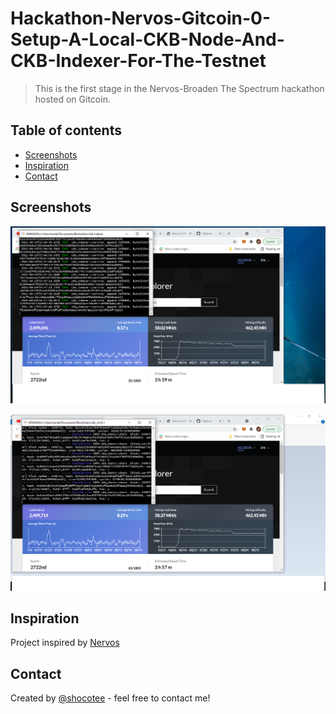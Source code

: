 # Hackathon-Nervos-Gitcoin-0-Setup-A-Local-CKB-Node-And-CKB-Indexer-For-The-Testnet
>This is the first stage in the Nervos-Broaden The Spectrum hackathon hosted on Gitcoin.

## Table of contents
* [Screenshots](#screenshots)
* [Inspiration](#inspiration)
* [Contact](#contact)

## Screenshots
![Example screenshot](./img/ckb-indexer.png)

![Example screenshot](./img/ckb-node.png)

## Inspiration
Project inspired by [Nervos](https://gitcoin.co/issue/nervosnetwork/grants/1/100026176)

## Contact
Created by [@shocotee](https://twitter.com/shocotee) - feel free to contact me!
